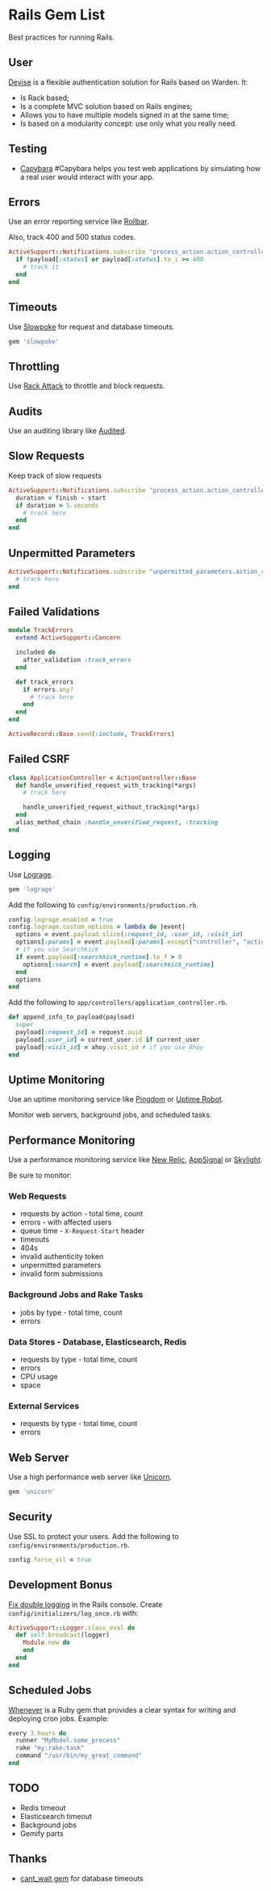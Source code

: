 # Rails Gem List

Best practices for running Rails.

## User
[Devise](https://github.com/plataformatec/devise/) is a flexible authentication solution for Rails based on Warden. It:

* Is Rack based;
* Is a complete MVC solution based on Rails engines;
* Allows you to have multiple models signed in at the same time;
* Is based on a modularity concept: use only what you really need.

## Testing
* [Capybara](https://github.com/jnicklas/capybara) #Capybara helps you test web applications by simulating how a real user would interact with your app. 

## Errors

Use an error reporting service like [Rollbar](https://rollbar.com/).

Also, track 400 and 500 status codes.

```ruby
ActiveSupport::Notifications.subscribe "process_action.action_controller" do |name, start, finish, id, payload|
  if !payload[:status] or payload[:status].to_i >= 400
    # track it
  end
end
```

## Timeouts

Use [Slowpoke](https://github.com/ankane/slowpoke) for request and database timeouts.

```ruby
gem 'slowpoke'
```

## Throttling

Use [Rack Attack](https://github.com/kickstarter/rack-attack) to throttle and block requests.

## Audits

Use an auditing library like [Audited](https://github.com/collectiveidea/audited).

## Slow Requests

Keep track of slow requests

```ruby
ActiveSupport::Notifications.subscribe "process_action.action_controller" do |name, start, finish, id, payload|
  duration = finish - start
  if duration > 5.seconds
    # track here
  end
end
```

## Unpermitted Parameters

```ruby
ActiveSupport::Notifications.subscribe "unpermitted_parameters.action_controller" do |name, start, finish, id, payload|
  # track here
end
```

## Failed Validations

```ruby
module TrackErrors
  extend ActiveSupport::Concern

  included do
    after_validation :track_errors
  end

  def track_errors
    if errors.any?
      # track here
    end
  end
end

ActiveRecord::Base.send(:include, TrackErrors)
```

## Failed CSRF

```ruby
class ApplicationController < ActionController::Base
  def handle_unverified_request_with_tracking(*args)
    # track here

    handle_unverified_request_without_tracking(*args)
  end
  alias_method_chain :handle_unverified_request, :tracking
end
```

## Logging

Use [Lograge](https://github.com/roidrage/lograge).

```ruby
gem 'lograge'
```

Add the following to `config/environments/production.rb`.

```ruby
config.lograge.enabled = true
config.lograge.custom_options = lambda do |event|
  options = event.payload.slice(:request_id, :user_id, :visit_id)
  options[:params] = event.payload[:params].except("controller", "action")
  # if you use Searchkick
  if event.payload[:searchkick_runtime].to_f > 0
    options[:search] = event.payload[:searchkick_runtime]
  end
  options
end
```

Add the following to `app/controllers/application_controller.rb`.

```ruby
def append_info_to_payload(payload)
  super
  payload[:request_id] = request.uuid
  payload[:user_id] = current_user.id if current_user
  payload[:visit_id] = ahoy.visit_id # if you use Ahoy
end
```

## Uptime Monitoring

Use an uptime monitoring service like [Pingdom](https://www.pingdom.com/) or [Uptime Robot](https://uptimerobot.com/).

Monitor web servers, background jobs, and scheduled tasks.

## Performance Monitoring

Use a performance monitoring service like [New Relic](http://newrelic.com/), [AppSignal](https://appsignal.com/) or [Skylight](https://www.skylight.io).

Be sure to monitor:

### Web Requests

- requests by action - total time, count
- errors - with affected users
- queue time - `X-Request-Start` header
- timeouts
- 404s
- invalid authenticity token
- unpermitted parameters
- invalid form submissions

### Background Jobs and Rake Tasks

- jobs by type - total time, count
- errors

### Data Stores - Database, Elasticsearch, Redis

- requests by type - total time, count
- errors
- CPU usage
- space

### External Services

- requests by type - total time, count
- errors

## Web Server

Use a high performance web server like [Unicorn](http://unicorn.bogomips.org/).

```ruby
gem 'unicorn'
```

## Security

Use SSL to protect your users. Add the following to `config/environments/production.rb`.

```ruby
config.force_ssl = true
```

## Development Bonus

[Fix double logging](https://github.com/rails/rails/issues/11415#issuecomment-57648388) in the Rails console. Create `config/initializers/log_once.rb` with:

```ruby
ActiveSupport::Logger.class_eval do
  def self.broadcast(logger)
    Module.new do
    end
  end
end
```

## Scheduled Jobs

[Whenever](https://github.com/javan/whenever) is a Ruby gem that provides a clear syntax for writing and deploying cron jobs. Example:
```ruby
every 3.hours do
  runner "MyModel.some_process"
  rake "my:rake:task"
  command "/usr/bin/my_great_command"
end
```

## TODO

- Redis timeout
- Elasticsearch timeout
- Background jobs
- Gemify parts

## Thanks

- [cant_wait gem](https://github.com/CarlosCD/cant_wait) for database timeouts
